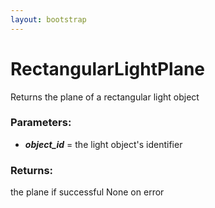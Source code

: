 ```yaml
---
layout: bootstrap
---
```


# RectangularLightPlane

Returns the plane of a rectangular light object
        

### Parameters:

- ***object_id*** = the light object's identifier
        

### Returns:


the plane if successful
None on error
        
